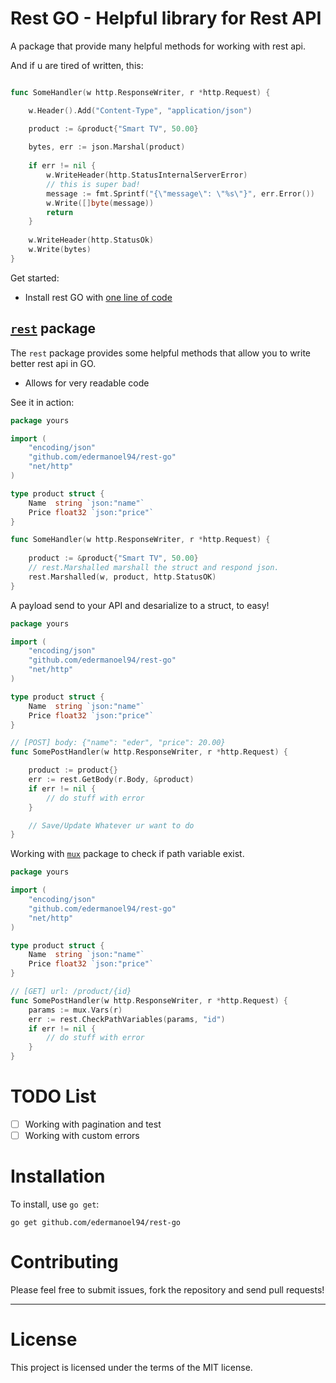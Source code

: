 Rest GO - Helpful library for Rest API
================================

A package that provide many helpful methods for working with rest api.

And if u are tired of written, this:

```go

func SomeHandler(w http.ResponseWriter, r *http.Request) {

    w.Header().Add("Content-Type", "application/json")

    product := &product{"Smart TV", 50.00}
    
    bytes, err := json.Marshal(product)
    
    if err != nil {
    	w.WriteHeader(http.StatusInternalServerError)
        // this is super bad!
        message := fmt.Sprintf("{\"message\": \"%s\"}", err.Error())
    	w.Write([]byte(message))
        return
    }
    
    w.WriteHeader(http.StatusOk)
    w.Write(bytes)
}
```

Get started:

  * Install rest GO with [one line of code](#installation)


[`rest`](http://godoc.org/github.com/edermanoel94/rest-go "API documentation") package
-------------------------------------------------------------------------------------------

The `rest` package provides some helpful methods that allow you to write better rest api in GO.

  * Allows for very readable code

See it in action:

```go
package yours

import (
    "encoding/json"
    "github.com/edermanoel94/rest-go"
    "net/http"
)

type product struct {
    Name  string `json:"name"`
    Price float32 `json:"price"`
}

func SomeHandler(w http.ResponseWriter, r *http.Request) {
	
    product := &product{"Smart TV", 50.00}
    // rest.Marshalled marshall the struct and respond json.
    rest.Marshalled(w, product, http.StatusOK)
}
```

A payload send to your API and desarialize to a struct, to easy!

```go
package yours

import (
    "encoding/json"
    "github.com/edermanoel94/rest-go"
    "net/http"
)

type product struct {
    Name  string `json:"name"`
    Price float32 `json:"price"`
}

// [POST] body: {"name": "eder", "price": 20.00}
func SomePostHandler(w http.ResponseWriter, r *http.Request) {

    product := product{}
    err := rest.GetBody(r.Body, &product)
    if err != nil {
        // do stuff with error
    }

    // Save/Update Whatever ur want to do
}    
```

Working with [`mux`](https://github.com/gorilla/mux "API documentation") package to check if path variable exist.

```go
package yours

import (
    "encoding/json"
    "github.com/edermanoel94/rest-go"
    "net/http"
)

type product struct {
    Name  string `json:"name"`
    Price float32 `json:"price"`
}

// [GET] url: /product/{id}
func SomePostHandler(w http.ResponseWriter, r *http.Request) {
    params := mux.Vars(r)
    err := rest.CheckPathVariables(params, "id")
    if err != nil {
        // do stuff with error
    }
}
```

TODO List
=========

- [ ] Working with pagination and test
- [ ] Working with custom errors

Installation
============

To install, use `go get`:

    go get github.com/edermanoel94/rest-go


Contributing
============

Please feel free to submit issues, fork the repository and send pull requests!

------

License
=======

This project is licensed under the terms of the MIT license.
